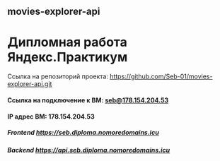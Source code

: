## movies-explorer-api
# Дипломная работа Яндекс.Практикум

Ссылка на репозиторий проекта: https://github.com/Seb-01/movies-explorer-api.git

#### Ссылка на подключение к BM: seb@178.154.204.53

#### IP адрес ВМ: 178.154.204.53
##### Frontend https://seb.diploma.nomoredomains.icu

##### Backend https://api.seb.diploma.nomoredomains.icu
